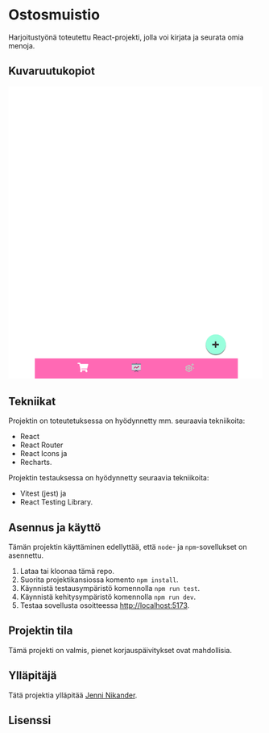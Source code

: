 # Ostosmuistio

Harjoitustyönä toteutettu React-projekti, jolla voi kirjata ja seurata omia menoja.

## Kuvaruutukopiot

![Pääsivu](/screenshot1.png?raw=true)

## Tekniikat

Projektin on toteutetuksessa on hyödynnetty mm. seuraavia tekniikoita: 
 - React
 - React Router
 - React Icons ja
 - Recharts.

Projektin testauksessa on hyödynnetty seuraavia tekniikoita:
 - Vitest (jest) ja
 - React Testing Library.

## Asennus ja käyttö

Tämän projektin käyttäminen edellyttää,  että `node`- ja `npm`-sovellukset on asennettu.

1. Lataa tai kloonaa tämä repo.
2. Suorita projektikansiossa komento `npm install`.
3. Käynnistä testausympäristö komennolla `npm run test`.
4. Käynnistä kehitysympäristö komennolla `npm run dev`. 
5. Testaa sovellusta osoitteessa [http://localhost:5173](http://localhost:5173).

## Projektin tila

Tämä projekti on valmis, pienet korjauspäivitykset ovat mahdollisia.

## Ylläpitäjä

Tätä projektia ylläpitää [Jenni Nikander](https://github.com/JenNik). 

## Lisenssi



